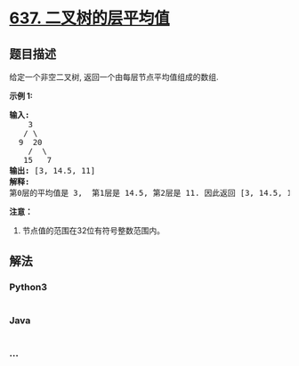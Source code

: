 # [637. 二叉树的层平均值](https://leetcode-cn.com/problems/average-of-levels-in-binary-tree)

## 题目描述
<!-- 这里写题目描述 -->
<p>给定一个非空二叉树, 返回一个由每层节点平均值组成的数组.</p>

<p><strong>示例 1:</strong></p>

<pre><strong>输入:</strong>
    3
   / \
  9  20
    /  \
   15   7
<strong>输出:</strong> [3, 14.5, 11]
<strong>解释:</strong>
第0层的平均值是 3,  第1层是 14.5, 第2层是 11. 因此返回 [3, 14.5, 11].
</pre>

<p><strong>注意：</strong></p>

<ol>
	<li>节点值的范围在32位有符号整数范围内。</li>
</ol>



## 解法
<!-- 这里可写通用的实现逻辑 -->


<!-- tabs:start -->

### **Python3**
<!-- 这里可写当前语言的特殊实现逻辑 -->

```python

```

### **Java**
<!-- 这里可写当前语言的特殊实现逻辑 -->

```java

```

### **...**
```

```

<!-- tabs:end -->